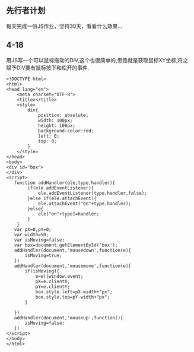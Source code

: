 ## 先行者计划
每天完成一份JS作业，坚持30天，看看什么效果...

4-18
---
用JS写一个可以鼠标拖动的DIV,这个也很简单的,思路就是获取鼠标XY坐标,将之赋予DIV要有鼠标按下和松开的事件.

    <!DOCTYPE html>
    <html>
    <head lang="en">
        <meta charset="UTF-8">
        <title></title>
        <style>
            div{
                position: absolute;
                width: 100px;
                height: 100px;
                background-color:red;
                left: 0;
                top: 0;
            }
        </style>
    </head>
    <body>
    <div id="box">
    </div>
    <script>
       function addHandler(ele,type,handler){
            if(ele.addEventListener){
                ele.addEventListener(type,handler,false);
            }else if(ele.attachEvent){
                ele.attachEvent("on"+type,handler);
            }else{
                ele["on"+type]=handler;
            }
        }
       var pX=0,pY=0;
       var width=50;
       var isMoving=false;
       var box=document.getElementById('box');
       addHandler(document,'mousedown',function(e){
           isMoving=true;
       })
       addHandler(document,'mousemove',function(e){
           if(isMoving){
               e=e||window.event;
               pX=e.clientX;
               pY=e.clientY;
               box.style.left=pX-width+"px";
               box.style.top=pY-width+"px";
           }

       })
       addHandler(document,'mouseup',function(){
           isMoving=false;
       })
    </script>
    </body>
    </html>

